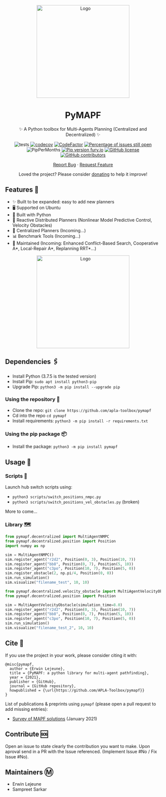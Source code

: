 <div align="center">
    
<img src="https://svgshare.com/i/TFJ.svg" alt="Logo" width="300">     
    
</div>

<div align="center">

# PyMAPF

✨ A Python toolbox for Multi-Agents Planning (Centralized and Decentralized) ✨

</div>

<div align="center">
    
![tests](https://github.com/APLA-Toolbox/pymapf/workflows/tests/badge.svg?branch=main)
[![codecov](https://codecov.io/gh/APLA-Toolbox/pymapf/branch/main/graph/badge.svg?token=63GHA9JUND)](https://codecov.io/gh/APLA-Toolbox/pymapf)
[![CodeFactor](https://www.codefactor.io/repository/github/apla-toolbox/pymapf/badge)](https://www.codefactor.io/repository/github/apla-toolbox/pymapf)
[![Percentage of issues still open](http://isitmaintained.com/badge/open/APLA-Toolbox/pymapf.svg)](http://isitmaintained.com/project/APLA-Toolbox/pymapf "Percentage of issues still open")
![PipPerMonths](https://img.shields.io/pypi/dm/pymapf.svg)
[![Pip version fury.io](https://badge.fury.io/py/pymapf.svg)](https://pypi.python.org/pypi/pymapf/)
[![GitHub license](https://img.shields.io/github/license/Apla-Toolbox/pymapf.svg)](https://github.com/Apla-Toolbox/pymapf/blob/master/LICENSE)
[![GitHub contributors](https://img.shields.io/github/contributors/Apla-Toolbox/pymapf.svg)](https://GitHub.com/Apla-Toolbox/pymapf/graphs/contributors/)

</div>

<div align="center">
    
[Report Bug](https://github.com/APLA-Toolbox/pymapf/issues) · [Request Feature](https://github.com/APLA-Toolbox/pymapf/issues)

Loved the project? Please consider [donating](https://www.buymeacoffee.com/dq01aOE) to help it improve!

</div>

## Features 🌱

- ✨ Built to be expanded: easy to add new planners
- 🖥️ Supported on Ubuntu
- 🎌 Built with Python
- 🔎 Reactive Distributed Planners (Nonlinear Model Predictive Control, Velocity Obstacles)
- 🧭 Centralized Planners (Incoming...)
- 📊 Benchmark Tools (Incoming...)
- 🍻 Maintained (Incoming: Enhanced Conflict-Based Search, Cooperative A*, Local-Repair A*, Replanning RRT*...)

<div align="center">
    
<img src="https://user-images.githubusercontent.com/43545812/104828684-56bef700-586c-11eb-83d4-2763831d4155.gif" alt="Logo" width="300">     
    
</div>

## Dependencies 🖇️

- Install Python (3.7.5 is the tested version)
- Install Pip: `sudo apt install python3-pip`
- Upgrade Pip: `python3 -m pip install --upgrade pip`

### Using the repository 💾

- Clone the repo: `git clone https://github.com/apla-toolbox/pymapf`
- Cd into the repo `cd pymapf`
- Install requirements: `python3 -m pip install -r requirements.txt`

### Using the pip package 📦

- Install the package: `python3 -m pip install pymapf`

## Usage 📑

### Scripts 💨

Launch hub switch scripts using:
- `python3 scripts/switch_positions_nmpc.py`
- `python3 scripts/switch_positions_vel_obstacles.py` (broken)

More to come...

### Library 🗺️

```python
from pymapf.decentralized import MultiAgentNMPC
from pymapf.decentralized.position import Position
import numpy as np

sim = MultiAgentNMPC()
sim.register_agent("r2d2", Position(0, 3), Position(10, 7))
sim.register_agent("bb8", Position(0, 7), Position(5, 10))
sim.register_agent("c3po", Position(10, 7), Position(5, 0))
sim.register_obstacle(2, np.pi/4, Position(0, 0))
sim.run_simulation()
sim.visualize("filename_test", 10, 10)
```

```python
from pymapf.decentralized.velocity_obstacle import MultiAgentVelocityObstacle
from pymapf.decentralized.position import Position

sim = MultiAgentVelocityObstacle(simulation_time=8.0)
sim.register_agent("r2d2", Position(0, 3), Position(10, 7))
sim.register_agent("bb8", Position(0, 7), Position(5, 10))
sim.register_agent("c3po", Position(10, 7), Position(5, 0))
sim.run_simulation()
sim.visualize("filename_test_2", 10, 10)
```

## Cite 📰

If you use the project in your work, please consider citing it with:
```
@misc{pymapf,
  author = {Erwin Lejeune},
  title = {PyMAPF: a python library for multi-agent pathfinding},
  year = {2021},
  publisher = {GitHub},
  journal = {GitHub repository},
  howpublished = {\url{https://github.com/APLA-Toolbox/pymapf}}
}
```

List of publications & preprints using `pymapf` (please open a pull request to add missing entries):

* [Survey of MAPF solutions](https://www.researchgate.net/publication/348716625_Survey_of_the_Multi-Agent_Pathfinding_Solutions) (January 2021)

## Contribute 🆘

Open an issue to state clearly the contribution you want to make. Upon aproval send in a PR with the Issue referenced. (Implement Issue #No / Fix Issue #No).

## Maintainers Ⓜ️

- Erwin Lejeune
- Sampreet Sarkar
